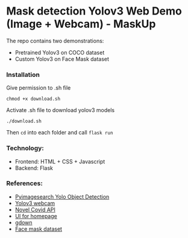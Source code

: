 # Mask detection Yolov3 Web Demo (Image + Webcam) - MaskUp 

The repo contains two demonstrations:
- Pretrained Yolov3 on COCO dataset
- Custom Yolov3 on Face Mask dataset

### Installation
Give permission to .sh file
```
chmod +x download.sh
```

Activate .sh file to download yolov3 models
```
./download.sh
```
Then ```cd``` into each folder and call ```flask run``` 

### Technology:
- Frontend: HTML + CSS + Javascript
- Backend: Flask

### References: 
- [Pyimagesearch Yolo Object Detection](https://www.pyimagesearch.com/2018/11/12/yolo-object-detection-with-opencv/)
- [Yolov3 webcam](https://github.com/iArunava/YOLOv3-Object-Detection-with-OpenCV)
- [Novel Covid API](https://github.com/disease-sh/api)
- [UI for homepage](https://www.youtube.com/watch?v=zBPHBnSIzfk)
- [gdown](https://pypi.org/project/gdown/)
- [Face mask dataset](https://www.miai.vn/thu-vien-mi-ai/)
